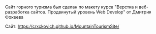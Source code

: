 Сайт горного туризма был сделан по макету курса "Верстка и веб-разработка сайтов. Продвинутый уровень Web Develop" от Дмитрия Фокеева

Сайт: https://crxckovich.github.io/MountainTourismSite/
